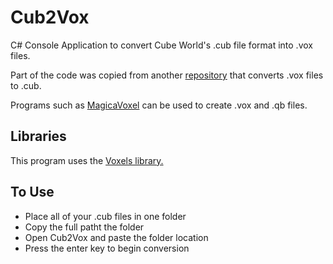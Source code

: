 # Cub2Vox

C# Console Application to convert Cube World's .cub file format into .vox files.

Part of the code was copied from another [repository](https://github.com/Coldshot2001/Vox2Cub) that converts .vox files to .cub.
 
Programs such as [MagicaVoxel](https://ephtracy.github.io/) can be used to create .vox and .qb files.

## Libraries 

This program uses the [Voxels library.](https://github.com/Arlorean/Voxels.Core)

## To Use
* Place all of your .cub files in one folder
* Copy the full patht the folder
* Open Cub2Vox and paste the folder location
* Press the enter key to begin conversion

